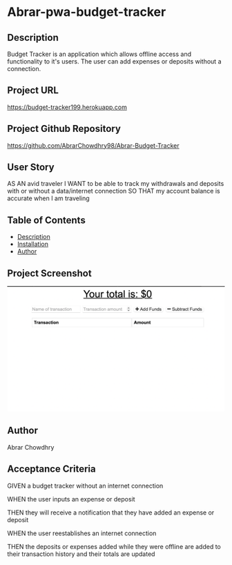 # Abrar-pwa-budget-tracker

## Description
Budget Tracker is an application which allows offline access and functionality to it's users. The user can add expenses or deposits without a connection.

## Project URL
https://budget-tracker199.herokuapp.com

## Project Github Repository
https://github.com/AbrarChowdhry98/Abrar-Budget-Tracker

## User Story
AS AN avid traveler
I WANT to be able to track my withdrawals and deposits with or without a data/internet connection
SO THAT my account balance is accurate when I am traveling

## Table of Contents
  * [Description](#description)
  * [Installation](#installation)
  * [Author](#author)

## Project Screenshot
![Project-Screenshot](https://github.com/AbrarChowdhry98/Abrar-Budget-Tracker/blob/main/assets/Screen%20Shot%202021-11-10%20at%202.26.39%20PM.png)

## Author
Abrar Chowdhry

## Acceptance Criteria
GIVEN a budget tracker without an internet connection

WHEN the user inputs an expense or deposit

THEN they will receive a notification that they have added an expense or deposit

WHEN the user reestablishes an internet connection

THEN the deposits or expenses added while they were offline are added to their transaction history and their totals are updated
